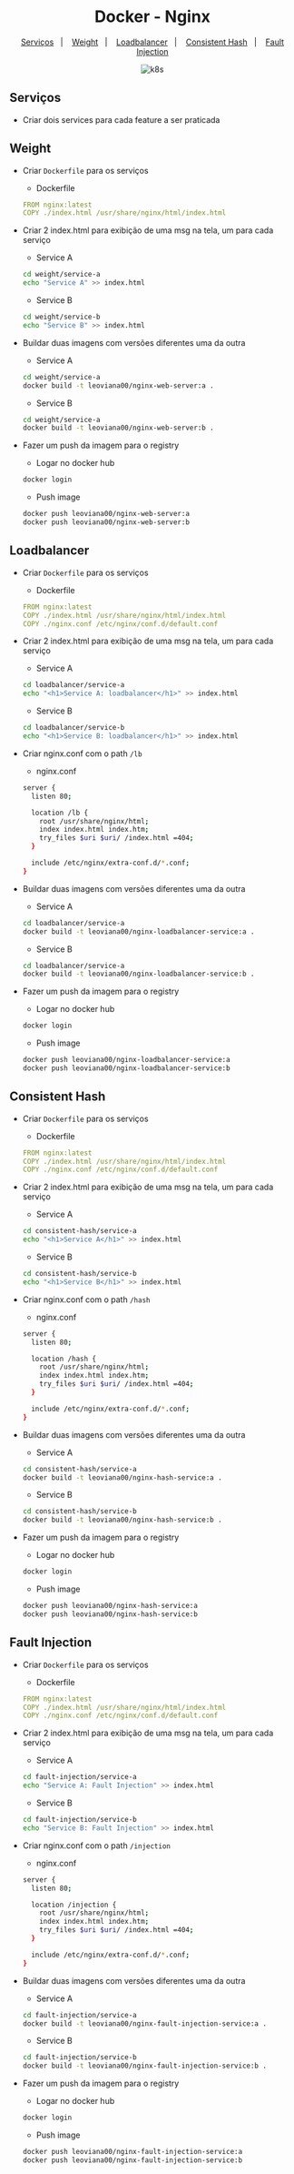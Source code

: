 <h1 align="center">Docker - Nginx </h1>

<p align="center">
  <a href="#serviços">Serviços</a>&nbsp;&nbsp;&nbsp;|&nbsp;&nbsp;&nbsp;
  <a href="#weight">Weight</a>&nbsp;&nbsp;&nbsp;|&nbsp;&nbsp;&nbsp;
  <a href="#loadbalancer">Loadbalancer</a>&nbsp;&nbsp;&nbsp;|&nbsp;&nbsp;&nbsp;
  <a href="#consistent-hash">Consistent Hash</a>&nbsp;&nbsp;&nbsp;|&nbsp;&nbsp;&nbsp;
  <a href="#fault-injection">Fault Injection</a>
</p>

<p align="center">
  <img alt="k8s" src="../images/docker-nginx.png">
</p>


## Serviços

- Criar dois services para cada feature a ser praticada 


## Weight

- Criar `Dockerfile` para os serviços

    - Dockerfile

    ```yaml
    FROM nginx:latest
    COPY ./index.html /usr/share/nginx/html/index.html
    ```
- Criar 2 index.html para exibição de uma msg na tela, um para cada serviço

    - Service A

    ```bash
    cd weight/service-a
    echo "Service A" >> index.html
    ```
    - Service B

    ```bash
    cd weight/service-b
    echo "Service B" >> index.html
    ```

- Buildar duas imagens com versões diferentes uma da outra

    - Service A

    ```bash
    cd weight/service-a
    docker build -t leoviana00/nginx-web-server:a .
    ```

    - Service B

    ```bash
    cd weight/service-a 
    docker build -t leoviana00/nginx-web-server:b .
    ```

- Fazer um push da imagem para o registry
 
    - Logar no docker hub
    ```bash
    docker login
    ```
    - Push image
    ```bash
    docker push leoviana00/nginx-web-server:a
    docker push leoviana00/nginx-web-server:b
    ```

## Loadbalancer

- Criar `Dockerfile` para os serviços

    - Dockerfile

    ```yaml
    FROM nginx:latest
    COPY ./index.html /usr/share/nginx/html/index.html
    COPY ./nginx.conf /etc/nginx/conf.d/default.conf
    ```
- Criar 2 index.html para exibição de uma msg na tela, um para cada serviço

    - Service A

    ```bash
    cd loadbalancer/service-a
    echo "<h1>Service A: loadbalancer</h1>" >> index.html
    ```
    - Service B

    ```bash
    cd loadbalancer/service-b
    echo "<h1>Service B: loadbalancer</h1>" >> index.html
    ```

- Criar nginx.conf com o path `/lb`

    - nginx.conf

    ```bash
    server {
      listen 80;

      location /lb {
        root /usr/share/nginx/html;
        index index.html index.htm;
        try_files $uri $uri/ /index.html =404;
      }

      include /etc/nginx/extra-conf.d/*.conf;
    }
    ```

- Buildar duas imagens com versões diferentes uma da outra

    - Service A

    ```bash
    cd loadbalancer/service-a
    docker build -t leoviana00/nginx-loadbalancer-service:a .
    ```

    - Service B

    ```bash
    cd loadbalancer/service-a 
    docker build -t leoviana00/nginx-loadbalancer-service:b .
    ```

- Fazer um push da imagem para o registry
 
    - Logar no docker hub
    ```bash
    docker login
    ```
    - Push image
    ```bash
    docker push leoviana00/nginx-loadbalancer-service:a
    docker push leoviana00/nginx-loadbalancer-service:b
    ```

## Consistent Hash

- Criar `Dockerfile` para os serviços

    - Dockerfile

    ```yaml
    FROM nginx:latest
    COPY ./index.html /usr/share/nginx/html/index.html
    COPY ./nginx.conf /etc/nginx/conf.d/default.conf
    ```
- Criar 2 index.html para exibição de uma msg na tela, um para cada serviço

    - Service A

    ```bash
    cd consistent-hash/service-a
    echo "<h1>Service A</h1>" >> index.html
    ```
    - Service B

    ```bash
    cd consistent-hash/service-b
    echo "<h1>Service B</h1>" >> index.html
    ```

- Criar nginx.conf com o path `/hash`

    - nginx.conf

    ```bash
    server {
      listen 80;

      location /hash {
        root /usr/share/nginx/html;
        index index.html index.htm;
        try_files $uri $uri/ /index.html =404;
      }

      include /etc/nginx/extra-conf.d/*.conf;
    }
    ```

- Buildar duas imagens com versões diferentes uma da outra

    - Service A

    ```bash
    cd consistent-hash/service-a
    docker build -t leoviana00/nginx-hash-service:a .
    ```

    - Service B

    ```bash
    cd consistent-hash/service-b
    docker build -t leoviana00/nginx-hash-service:b .
    ```

- Fazer um push da imagem para o registry
 
    - Logar no docker hub
    ```bash
    docker login
    ```
    - Push image
    ```bash
    docker push leoviana00/nginx-hash-service:a
    docker push leoviana00/nginx-hash-service:b
    ```

## Fault Injection

- Criar `Dockerfile` para os serviços

    - Dockerfile

    ```yaml
    FROM nginx:latest
    COPY ./index.html /usr/share/nginx/html/index.html
    COPY ./nginx.conf /etc/nginx/conf.d/default.conf
    ```
- Criar 2 index.html para exibição de uma msg na tela, um para cada serviço

    - Service A

    ```bash
    cd fault-injection/service-a
    echo "Service A: Fault Injection" >> index.html
    ```
    - Service B

    ```bash
    cd fault-injection/service-b
    echo "Service B: Fault Injection" >> index.html
    ```

- Criar nginx.conf com o path `/injection`

    - nginx.conf

    ```bash
    server {
      listen 80;

      location /injection {
        root /usr/share/nginx/html;
        index index.html index.htm;
        try_files $uri $uri/ /index.html =404;
      }

      include /etc/nginx/extra-conf.d/*.conf;
    }
    ```

- Buildar duas imagens com versões diferentes uma da outra

    - Service A

    ```bash
    cd fault-injection/service-a
    docker build -t leoviana00/nginx-fault-injection-service:a .
    ```

    - Service B

    ```bash
    cd fault-injection/service-b
    docker build -t leoviana00/nginx-fault-injection-service:b .
    ```

- Fazer um push da imagem para o registry
 
    - Logar no docker hub
    ```bash
    docker login
    ```
    - Push image
    ```bash
    docker push leoviana00/nginx-fault-injection-service:a
    docker push leoviana00/nginx-fault-injection-service:b
    ```
